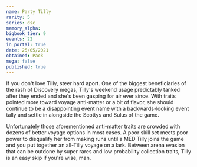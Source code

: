 ```yaml
---
name: Party Tilly
rarity: 5
series: dsc
memory_alpha:
bigbook_tier: 9
events: 22
in_portal: true
date: 25/05/2021
obtained: Pack
mega: false
published: true
---
```


If you don't love Tilly, steer hard aport. One of the biggest beneficiaries of the rash of Discovery megas, Tilly's weekend usage predictably tanked after they ended and she's been gasping for air ever since. With traits pointed more toward voyage anti-matter or a bit of flavor, she should continue to be a disappointing event name with a backwards-looking event tally and settle in alongside the Scottys and Sulus of the game.

Unfortunately those aforementioned anti-matter traits are crowded with dozens of better voyage options in most cases. A poor skill set meets poor power to disqualify her from making runs until a MED Tilly joins the game and you put together an all-Tilly voyage on a lark. Between arena evasion that can be outdone by super rares and low probability collection traits, Tilly is an easy skip if you're wise, man.
